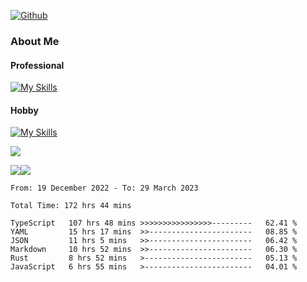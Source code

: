 [![Github](https://img.shields.io/github/followers/RinGoku?label=Follow&style=social)](https://github.com/RinGoku)

### About Me
#### Professional
[![My Skills](https://skillicons.dev/icons?i=react,ts,js,nodejs,java,graphql,firebase,githubactions&theme=light)](https://skillicons.dev)
#### Hobby
[![My Skills](https://skillicons.dev/icons?i=unity,rust,py&theme=light)](https://skillicons.dev)


![](https://github-profile-summary-cards.vercel.app/api/cards/profile-details?username=RinGoku&theme=default)

![](https://github-profile-summary-cards.vercel.app/api/cards/repos-per-language?username=RinGoku&theme=default)![](https://github-profile-summary-cards.vercel.app/api/cards/stats?username=RinGoku&theme=default)

<!--START_SECTION:waka-->

```text
From: 19 December 2022 - To: 29 March 2023

Total Time: 172 hrs 44 mins

TypeScript   107 hrs 48 mins >>>>>>>>>>>>>>>>---------   62.41 %
YAML         15 hrs 17 mins  >>-----------------------   08.85 %
JSON         11 hrs 5 mins   >>-----------------------   06.42 %
Markdown     10 hrs 52 mins  >>-----------------------   06.30 %
Rust         8 hrs 52 mins   >------------------------   05.13 %
JavaScript   6 hrs 55 mins   >------------------------   04.01 %
```

<!--END_SECTION:waka-->
